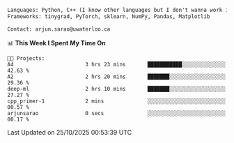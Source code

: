 ```txt
Languages: Python, C++ (I know other languages but I don't wanna work in em)
Frameworks: tinygrad, PyTorch, sklearn, NumPy, Pandas, Matplotlib

Contact: arjun.sarao@uwaterloo.ca
```

<!--START_SECTION:waka-->
📊 **This Week I Spent My Time On** 

```text
🐱‍💻 Projects: 
A4                       3 hrs 23 mins       ███████████░░░░░░░░░░░░░░   42.63 % 
A2                       2 hrs 20 mins       ███████░░░░░░░░░░░░░░░░░░   29.36 % 
deep-ml                  2 hrs 10 mins       ███████░░░░░░░░░░░░░░░░░░   27.27 % 
cpp_primer-1             2 mins              ░░░░░░░░░░░░░░░░░░░░░░░░░   00.57 % 
arjunsarao               0 secs              ░░░░░░░░░░░░░░░░░░░░░░░░░   00.17 % 
```


 Last Updated on 25/10/2025 00:53:39 UTC
<!--END_SECTION:waka-->
